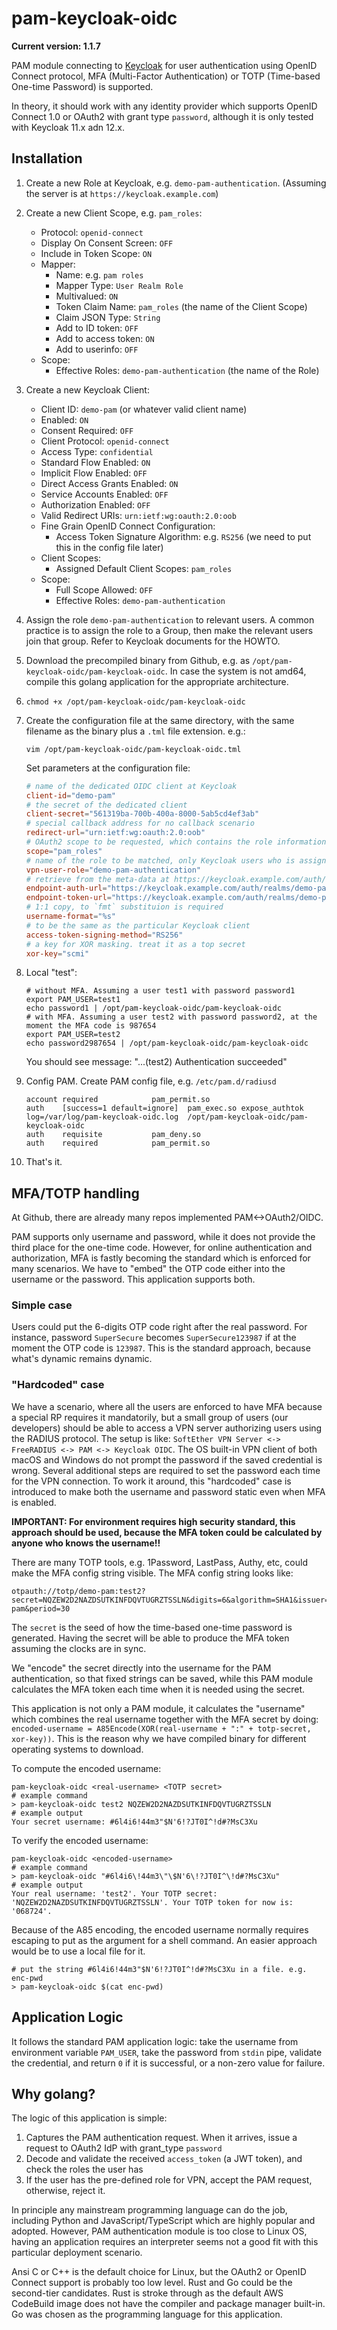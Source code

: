 # pam-keycloak-oidc

**Current version: 1.1.7**

PAM module connecting to [Keycloak](https://www.keycloak.org/) for user authentication using OpenID Connect protocol,
MFA (Multi-Factor Authentication) or TOTP (Time-based One-time Password) is supported.

In theory, it should work with any identity provider which supports OpenID Connect 1.0 or OAuth2 with grant type
`password`, although it is only tested with Keycloak 11.x adn 12.x.

## Installation

1.  Create a new Role at Keycloak, e.g. `demo-pam-authentication`. (Assuming the server is at
    `https://keycloak.example.com`)

2.  Create a new Client Scope, e.g. `pam_roles`:
    * Protocol: `openid-connect`
    * Display On Consent Screen: `OFF`
    * Include in Token Scope: `ON`
    * Mapper:
        * Name: e.g. `pam roles`
        * Mapper Type: `User Realm Role`
        * Multivalued: `ON`
        * Token Claim Name: `pam_roles` (the name of the Client Scope)
        * Claim JSON Type: `String`
        * Add to ID token: `OFF`
        * Add to access token: `ON`
        * Add to userinfo: `OFF`
    * Scope:
        * Effective Roles: `demo-pam-authentication` (the name of the Role)

3.  Create a new Keycloak Client:
    * Client ID: `demo-pam` (or whatever valid client name)
    * Enabled: `ON`
    * Consent Required: `OFF`
    * Client Protocol: `openid-connect`
    * Access Type: `confidential`
    * Standard Flow Enabled: `ON`
    * Implicit Flow Enabled: `OFF`
    * Direct Access Grants Enabled: `ON`
    * Service Accounts Enabled: `OFF`
    * Authorization Enabled: `OFF`
    * Valid Redirect URIs: `urn:ietf:wg:oauth:2.0:oob`
    * Fine Grain OpenID Connect Configuration:
        * Access Token Signature Algorithm: e.g. `RS256` (we need to put this in the config file later)
    * Client Scopes:
        * Assigned Default Client Scopes: `pam_roles`
    * Scope:
        * Full Scope Allowed: `OFF`
        * Effective Roles: `demo-pam-authentication`
       
4.  Assign the role `demo-pam-authentication` to relevant users. A common practice is to assign the role to a Group,
    then make the relevant users join that group. Refer to Keycloak documents for the HOWTO.

5.  Download the precompiled binary from Github, e.g. as `/opt/pam-keycloak-oidc/pam-keycloak-oidc`. In case the
system is not amd64, compile this golang application for the appropriate architecture.

6.  ```shell
    chmod +x /opt/pam-keycloak-oidc/pam-keycloak-oidc
    ```

7.  Create the configuration file at the same directory, with the same filename as the binary plus a `.tml` file
    extension. e.g.:
    ```shell
    vim /opt/pam-keycloak-oidc/pam-keycloak-oidc.tml
    ```
    Set parameters at the configuration file:
    ```toml
    # name of the dedicated OIDC client at Keycloak
    client-id="demo-pam"
    # the secret of the dedicated client
    client-secret="561319ba-700b-400a-8000-5ab5cd4ef3ab"
    # special callback address for no callback scenario
    redirect-url="urn:ietf:wg:oauth:2.0:oob"
    # OAuth2 scope to be requested, which contains the role information of a user
    scope="pam_roles"
    # name of the role to be matched, only Keycloak users who is assigned with this role could be accepted
    vpn-user-role="demo-pam-authentication"
    # retrieve from the meta-data at https://keycloak.example.com/auth/realms/demo-pam/.well-known/openid-configuration
    endpoint-auth-url="https://keycloak.example.com/auth/realms/demo-pam/protocol/openid-connect/auth"
    endpoint-token-url="https://keycloak.example.com/auth/realms/demo-pam/protocol/openid-connect/token"
    # 1:1 copy, to `fmt` substituion is required
    username-format="%s"
    # to be the same as the particular Keycloak client
    access-token-signing-method="RS256"
    # a key for XOR masking. treat it as a top secret
    xor-key="scmi" 
    ```

8.  Local "test":
    ```shell
    # without MFA. Assuming a user test1 with password password1
    export PAM_USER=test1
    echo password1 | /opt/pam-keycloak-oidc/pam-keycloak-oidc
    # with MFA. Assuming a user test2 with password password2, at the moment the MFA code is 987654
    export PAM_USER=test2
    echo password2987654 | /opt/pam-keycloak-oidc/pam-keycloak-oidc
    ```
    You should see message: "...(test2) Authentication succeeded"

9.  Config PAM. Create PAM config file, e.g. `/etc/pam.d/radiusd`
    ```
    account	required			pam_permit.so
    auth	[success=1 default=ignore]	pam_exec.so	expose_authtok	log=/var/log/pam-keycloak-oidc.log	/opt/pam-keycloak-oidc/pam-keycloak-oidc
    auth	requisite			pam_deny.so
    auth	required			pam_permit.so
    ```
10.  That's it.

## MFA/TOTP handling

At Github, there are already many repos implemented PAM<->OAuth2/OIDC. 

PAM supports only username and password, while it does not provide the third place for the one-time code. However, 
for online authentication and authorization, MFA is fastly becoming the standard which is enforced for many scenarios.
We have to "embed" the OTP code either into the username or the password. This application supports both.

### Simple case

Users could put the 6-digits OTP code right after the real password. For instance, password `SuperSecure` becomes 
`SuperSecure123987` if at the moment the OTP code is `123987`. This is the standard approach, because what's dynamic
remains dynamic.

### "Hardcoded" case

We have a scenario, where all the users are enforced to have MFA because a special RP requires it mandatorily, but
a small group of users (our developers) should be able to access a VPN server authorizing users using the RADIUS
protocol. The setup is like: `SoftEther VPN Server <-> FreeRADIUS <-> PAM <-> Keycloak OIDC`. The OS built-in VPN client
of both macOS and Windows do not prompt the password if the saved credential is wrong. Several additional steps are
required to set the password each time for the VPN connection. To work it around, this "hardcoded" case is introduced
to make both the username and password static even when MFA is enabled.

**IMPORTANT: For environment requires high security standard, this approach should be used, because the MFA token
could be calculated by anyone who knows the username!!**

There are many TOTP tools, e.g. 1Password, LastPass, Authy, etc, could make the MFA config string visible. The MFA
config string looks like:
```
otpauth://totp/demo-pam:test2?secret=NQZEW2D2NAZDSUTKINFDQVTUGRZTSSLN&digits=6&algorithm=SHA1&issuer=demo-pam&period=30
```
The `secret` is the seed of how the time-based one-time password is generated. Having the secret will be able to produce
the MFA token assuming the clocks are in sync.

We "encode" the secret directly into the username for the PAM authentication, so that fixed strings can be saved, while
this PAM module calculates the MFA token each time when it is needed using the secret.

This application is not only a PAM module, it calculates the "username" which combines the real username together with
the MFA secret by doing: `encoded-username = A85Encode(XOR(real-username + ":" + totp-secret, xor-key))`. This is the
reason why we have compiled binary for different operating systems to download.

To compute the encoded username:
```shell
pam-keycloak-oidc <real-username> <TOTP secret>
# example command
> pam-keycloak-oidc test2 NQZEW2D2NAZDSUTKINFDQVTUGRZTSSLN
# example output
Your secret username: #6l4i6!44m3"$N'6!?JT0I^!d#?MsC3Xu
```

To verify the encoded username:
```shell
pam-keycloak-oidc <encoded-username>
# example command
> pam-keycloak-oidc "#6l4i6\!44m3\"\$N'6\!?JT0I^\!d#?MsC3Xu"
# example output
Your real username: 'test2'. Your TOTP secret: 'NQZEW2D2NAZDSUTKINFDQVTUGRZTSSLN'. Your TOTP token for now is: '068724'.
```

Because of the A85 encoding, the encoded username normally requires escaping to put as the argument for a shell command.
An easier approach would be to use a local file for it.
```shell
# put the string #6l4i6!44m3"$N'6!?JT0I^!d#?MsC3Xu in a file. e.g. enc-pwd
> pam-keycloak-oidc $(cat enc-pwd)
```

## Application Logic

It follows the standard PAM application logic: take the username from environment variable `PAM_USER`, take the password
from `stdin` pipe, validate the credential, and return `0` if it is successful, or a non-zero value for failure.

## Why golang?

The logic of this application is simple:
1.  Captures the PAM authentication request. When it arrives, issue a request to OAuth2 IdP with grant_type `password`
2.  Decode and validate the received `access_token` (a JWT token), and check the roles the user has
3.  If the user has the pre-defined role for VPN, accept the PAM request, otherwise, reject it.

In principle any mainstream programming language can do the job, including Python and JavaScript/TypeScript which are
highly popular and adopted. However, PAM authentication module is too close to Linux OS, having an application requires
an interpreter seems not a good fit with this particular deployment scenario.

Ansi C or C++ is the default choice for Linux, but the OAuth2 or OpenID Connect support is probably too low level.
Rust and Go could be the second-tier candidates. Rust is stroke through as the default AWS CodeBuild image does not
have the compiler and package manager built-in. Go was chosen as the programming language for this application.  
